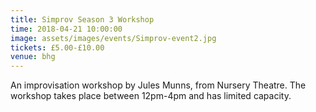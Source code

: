 ```yaml
---
title: Simprov Season 3 Workshop
time: 2018-04-21 10:00:00
image: assets/images/events/Simprov-event2.jpg
tickets: £5.00-£10.00
venue: bhg
---
```


An improvisation workshop by Jules Munns, from Nursery Theatre. The workshop takes place between 12pm-4pm and has limited capacity.
